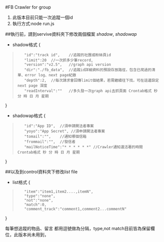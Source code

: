 #FB Crawler for group
1. 此版本目前只能一次追蹤一個id
2. 執行方式:node run.js

##執行前，請到servive資料夾下修改兩個檔案 *shadow*, *shadowap*

- shadow格式
{
>        "id":"track id",    //追蹤的社團或粉絲頁id
>        "limit":20  //一次抓多少筆record,
>        "version":"v2.5",   //graph api version
>        "dir":"./fb_data",  //追蹤id詳細資料的預設存放路徑，包含已爬過的清單、error log、next page紀錄
>        "depth":2,  //每次請求會回傳limit個結果，若需繼續往下找，可在這邊設定next page 深度
>        "readInterval":""   //多久發一次graph api去抓頁面 Crontab格式 秒 分 時 日 月 星期
}

- shadowap格式
{
>        "id":"App ID",  //須申請開法者專案
>        "yoyo":"App Secret", //須申請開法者專案
>        "tomail":"",    //通知哪個信箱
>        "frommail":"",  //發信者
>        "mailNoticeTime":"* * * * * *" //Crawler通知還活著的時間  Crontab格式 秒 分 時 日 月 星期
}

##以及到control資料夾下修改*list* file

- list格式
{
>        "item":"item1,item2....,itemN",
>        "type":"none",
>        "not":"none",
>        "match":0,
>        "comment_track":"comment1,comment2...commentN"
}

每筆想追蹤的物品、留言 都用逗號做為分隔，type,not match目前皆為保留欄位，此版本尚未用到，
